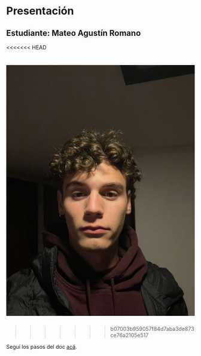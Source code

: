 # Presentación

## Estudiante: Mateo Agustín Romano
<<<<<<< HEAD

![mi foto](fotoPerfil.jpeg)
=======
>>>>>>> b07003b959057f84d7aba3de873ce76a2105e517

Seguí los pasos del doc [acá](https://docs.google.com/document/d/e/2PACX-1vQkogtG88cmwEIXEuff291urSyrZUYHikLIoRTspUodvIg5OoaUJTi8n0vqPJ3XUSN65sqJALTBizeB/pub).
